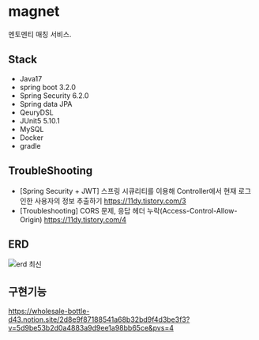 # magnet
멘토멘티 매칭 서비스. 

## Stack
- Java17
- spring boot 3.2.0
- Spring Security 6.2.0
- Spring data JPA
- QeuryDSL
- JUnit5 5.10.1
- MySQL
- Docker
- gradle

## TroubleShooting
- [Spring Security + JWT] 스프링 시큐리티를 이용해 Controller에서 현재 로그인한 사용자의 정보 추출하기 https://11dy.tistory.com/3
- [Troubleshooting] CORS 문제, 응답 헤더 누락(Access-Control-Allow-Origin) https://11dy.tistory.com/4

## ERD
![erd 최신](https://github.com/11dy/magnet-BE/assets/96255906/cb78fc60-c21c-476b-af37-8b8e85b58d67)

## 구현기능 
https://wholesale-bottle-d43.notion.site/2d8e9f87188541a68b32bd9f4d3be3f3?v=5d9be53b2d0a4883a9d9ee1a98bb65ce&pvs=4




